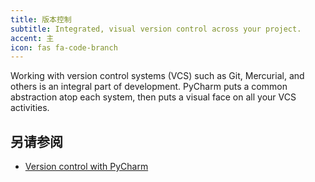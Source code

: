 ```yaml
---
title: 版本控制
subtitle: Integrated, visual version control across your project.
accent: 主
icon: fas fa-code-branch
---
```


Working with version control systems (VCS) such as Git, Mercurial, and others is an integral part of development. PyCharm puts a common abstraction atop each system, then puts a visual face on all your VCS activities.

## 另请参阅
- [Version control with PyCharm](https://www.jetbrains.com/help/pycharm/version-control-integration.html?section=Windows%20or%20Linux)
